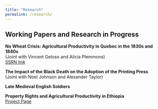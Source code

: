```yaml
---
title: "Research"
permalink: /research/
---
```


## Working Papers and Research in Progress
**No Wheat Crisis: Agricultural Productivity in Quebec in the 1830s and 1840s**\
(Joint with Vincent Geloso and Alicia Plemmons)\
[SSRN link](https://papers.ssrn.com/sol3/papers.cfm?abstract_id=4003662)

**The Impact of the Black Death on the Adoption of the Printing Press**\
(Joint with Noel Johnson and Alexander Taylor)

**Late Medieval English Soldiers**

**Property Rights and Agricultural Productivity in Ethiopia**\
[Project Page](https://github.com/athoma5/ethiopia)